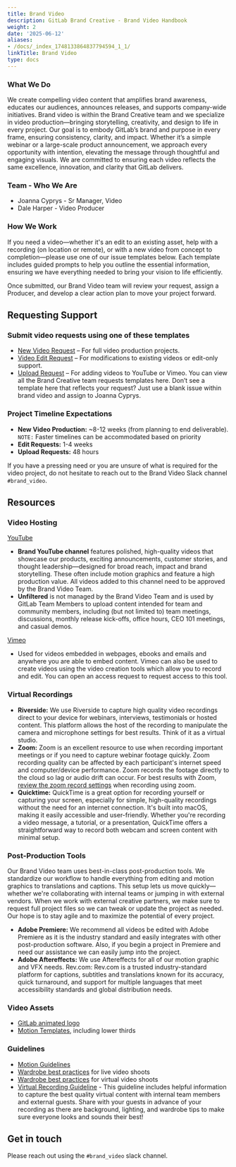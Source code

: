 ```yaml
---
title: Brand Video
description: GitLab Brand Creative - Brand Video Handbook
weight: 2
date: '2025-06-12'
aliases:
- /docs/_index_1748133864837794594_1_1/
linkTitle: Brand Video
type: docs
---
```


### What We Do

We create compelling video content that amplifies brand awareness, educates our audiences, announces releases, and supports company-wide initiatives. Brand video is within the Brand Creative team and we specialize in video production—bringing storytelling, creativity, and design to life in every project. Our goal is to embody GitLab’s brand and purpose in every frame, ensuring consistency, clarity, and impact. Whether it’s a simple webinar or a large-scale product announcement, we approach every opportunity with intention, elevating the message through thoughtful and engaging visuals. We are committed to ensuring each video reflects the same excellence, innovation, and clarity that GitLab delivers.

### Team - Who We Are

- Joanna Cyprys - Sr Manager, Video
- Dale Harper - Video Producer

### How We Work 

If you need a video—whether it's an edit to an existing asset, help with a recording (on location or remote), or with a new video from concept to completion—please use one of our issue templates below. Each template includes guided prompts to help you outline the essential information, ensuring we have everything needed to bring your vision to life efficiently.

Once submitted, our Brand Video team will review your request, assign a Producer, and develop a clear action plan to move your project forward. 

## Requesting Support

### Submit video requests using one of these templates

- [New Video Request](https://gitlab.com/gitlab-com/marketing/brand-product-marketing/brand-product-marketing/brand-video/-/issues/new?issuable_template=new-video-request) – For full video production projects.
- [Video Edit Request](https://gitlab.com/gitlab-com/marketing/brand-product-marketing/brand-product-marketing/brand-video/-/issues/new?issuable_template=video-editing-request#) – For modifications to existing videos or edit-only support.
- [Upload Request](https://gitlab.com/gitlab-com/marketing/brand-product-marketing/brand-product-marketing/brand-video/-/issues/new?issuable_template=upload-request#) – For adding videos to YouTube or Vimeo.
You can view all the Brand Creative team requests templates here. Don’t see a template here that reflects your request? Just use a blank issue within brand video and assign to Joanna Cyprys. 

### Project Timeline Expectations 

- **New Video Production:** ~8-12 weeks (from planning to end deliverable). `NOTE:` Faster timelines can be accommodated based on priority
- **Edit Requests:** 1-4 weeks
- **Upload Requests:** 48 hours

If you have a pressing need or you are unsure of what is required for the video project, do not hesitate to reach out to the Brand Video Slack channel `#brand_video`.

## Resources 

### Video Hosting 

[YouTube](/handbook/marketing/marketing-operations/youtube/) 

- **Brand YouTube channel** features polished, high-quality videos that showcase our products, exciting announcements, customer stories, and thought leadership—designed for broad reach, impact and brand storytelling. These often include motion graphics and feature a high production value. All videos added to this channel need to be approved by the Brand Video Team. 
- **Unfiltered** is not managed by the Brand Video Team and  is used by GitLab Team Members to upload content intended for team and community members, including (but not limited to) team meetings, discussions, monthly release kick-offs, office hours, CEO 101 meetings, and casual demos.

[Vimeo](/handbook/marketing/marketing-operations/vimeo/#about-vimeo)

- Used for videos embedded in webpages, ebooks and emails and anywhere you are able to embed content. Vimeo can also be used to create videos using the video creation tools which allow you to record and edit. You can open an access request to request access to this tool. 

### Virtual Recordings 

- **Riverside:** We use Riverside to capture high quality video recordings direct to your device for webinars, interviews, testimonials or hosted content. This platform allows the host of the recording to manipulate the camera and microphone settings for best results. Think of it as a virtual studio. 
- **Zoom:** Zoom is an excellent resource to use when recording important meetings or if you need to capture webinar footage quickly. Zoom recording quality can be affected by each participant's internet speed and computer/device performance. Zoom records the footage directly to the cloud so lag or audio drift can occur. For best results with Zoom, [review the zoom record settings](/handbook/tools-and-tips/zoom/#recording-zoom-meetings-in-hd) when recording using zoom. 
- **Quicktime:** QuickTime is a great option for recording yourself or capturing your screen, especially for simple, high-quality recordings without the need for an internet connection. It's built into macOS, making it easily accessible and user-friendly. Whether you're recording a video message, a tutorial, or a presentation, QuickTime offers a straightforward way to record both webcam and screen content with minimal setup.

### Post-Production Tools

Our Brand Video team uses best-in-class post-production tools. We standardize our workflow to handle everything from editing and motion graphics to translations and captions. This setup lets us move quickly—whether we're collaborating with internal teams or jumping in with external vendors. When we work with external creative partners, we make sure to request full project files so we can tweak or update the project as needed. Our hope is to stay agile and to maximize the potential of every project. 

- **Adobe Premiere:** We recommend all videos be edited with Adobe Premiere as it is the industry standard and easily integrates with other post-production software. Also, if you begin a project in Premiere and need our assistance we can easily jump into the project. 
- **Adobe Aftereffects:** We use Aftereffects for all of our motion graphic and VFX needs.
Rev.com: Rev.com is a trusted industry-standard platform for captions, subtitles and translations known for its accuracy, quick turnaround, and support for multiple languages that meet accessibility standards and global distribution needs.

### Video Assets 

- [GitLab animated logo](https://drive.google.com/drive/u/0/folders/1y8nsDuBIL3J0uMCMfc1NXGZWwd8HPpZT)
- [Motion Templates](https://drive.google.com/drive/u/0/folders/1GFTBYu8TN371SanjhyQ9jO-t-W3H6jzJ), including lower thirds 
 
### Guidelines 

- [Motion Guidelines](https://drive.google.com/drive/u/0/folders/1PjtoGsuN4fvCoyNnQtFMJknzFbKV84kg)
- [Wardrobe best practices](https://docs.google.com/presentation/d/1nNwb-iquFw3rt3Esxoiuae3o59uMLUK7Y169c1ZB-GA/edit#slide=id.g339ec0b3cbc_0_905) for live video shoots
- [Wardrobe best practices](https://docs.google.com/presentation/d/1nNwb-iquFw3rt3Esxoiuae3o59uMLUK7Y169c1ZB-GA/edit#slide=id.g339ec0b3cbc_0_905) for virtual video shoots 
- [Virtual Recording Guideline](https://docs.google.com/presentation/d/1fckZavV_SQzGnKXe2IEB4wb-jj6NtzCtRFc5ItO3Crs/edit?slide=id.g3357bbe63e5_0_183#slide=id.g3357bbe63e5_0_183) - This guideline includes helpful information to capture the best quality virtual content with internal team members and external guests. Share with your guests in advance of your recording as there are background, lighting, and wardrobe tips to make sure everyone looks and sounds their best!

## Get in touch 

Please reach out using the `#brand_video` slack channel. 
